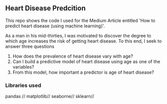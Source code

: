 ## Heart Disease Predcition

This repo shows the code I used for the Medium Article entitled 'How to predict heart disease (using machine learning)'.

As a man in his mid-thirties, I was motivated to discover the degree to which age increases the risk of getting heart disease. To this end, I seek to answer three questions
1. How does the prevalence of heart disease vary with age?
2. Can I build a predictive model of heart disease using age as one of the variables?
3. From this model, how important a predictor is age of heart disease?

### Libraries used

pandas //
matplotlib//
seaborne//
sklearn//
